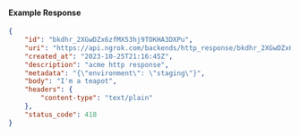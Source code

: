 <!-- Code generated for API Clients. DO NOT EDIT. -->

#### Example Response

```json
{
	"id": "bkdhr_2XGwDZx6zfMX53hj9TOKHA3DXPu",
	"uri": "https://api.ngrok.com/backends/http_response/bkdhr_2XGwDZx6zfMX53hj9TOKHA3DXPu",
	"created_at": "2023-10-25T21:16:45Z",
	"description": "acme http response",
	"metadata": "{\"environment\": \"staging\"}",
	"body": "I'm a teapot",
	"headers": {
		"content-type": "text/plain"
	},
	"status_code": 418
}
```
